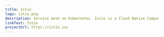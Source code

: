 ```yaml
---
title: Istio
logo: istio.png
description: Service mesh on Kubernetes. Istio is a Cloud Native Computing Foundation graduated project.
linkText: Istio
projectUrl: https://istio.io/
---
```

